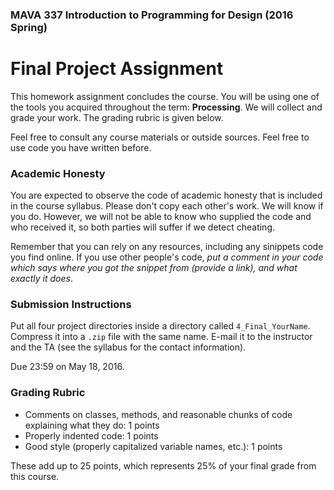 ### MAVA 337 Introduction to Programming for Design  (2016 Spring)

# Final Project Assignment

This homework assignment concludes the course. You will be using one of the tools you acquired throughout the term: **Processing**. We will collect and grade your work. The grading rubric is given below.

Feel free to consult any course materials or outside sources. Feel free to use code you have written before.

### Academic Honesty

You are expected to observe the code of academic honesty that is included in the course syllabus. Please don't copy each other's work. We will know if you do. However, we will not be able to know who supplied the code and who received it, so both parties will suffer if we detect cheating.

Remember that you can rely on any resources, including any sinippets code you find online. If you use other people's code, *put a comment in your code which says where you got the snippet from (provide a link), and what exactly it does*.

### Submission Instructions

Put all four project directories inside a directory called `4_Final_YourName`. Compress it into a `.zip` file with the same name. E-mail it to the instructor and the TA (see the syllabus for the contact information).

Due 23:59 on May 18, 2016.

### Grading Rubric

- Comments on classes, methods, and reasonable chunks of code explaining what they do: 1 points
- Properly indented code: 1 points
- Good style (properly capitalized variable names, etc.): 1 points

These add up to 25 points, which represents 25% of your final grade from this course.


